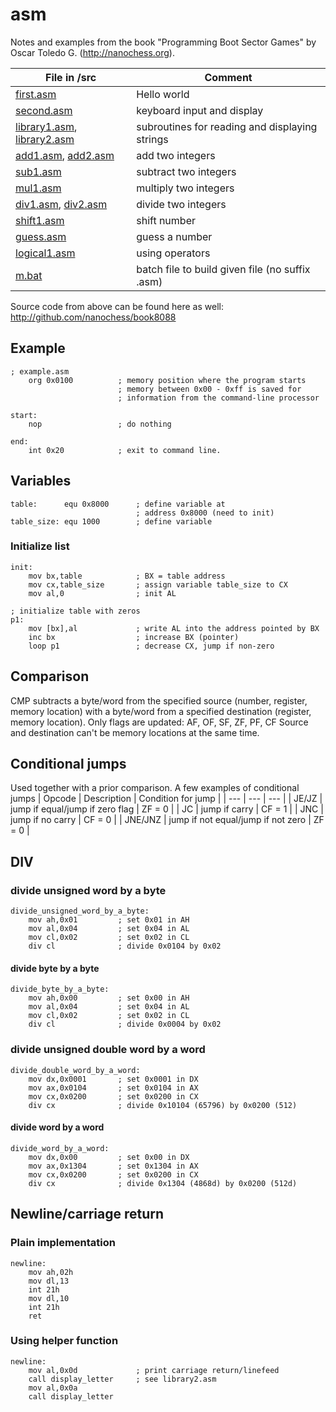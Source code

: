 # asm

Notes and examples from the book "Programming Boot Sector Games" by Oscar Toledo G. (http://nanochess.org).

| File in /src |Comment|
| --- | --- |
| [first.asm](src/first.asm) | Hello world |
| [second.asm](src/second.asm) | keyboard input and display |
| [library1.asm](src/library1.asm), [library2.asm](src/library2.asm) | subroutines for reading and displaying strings |
| [add1.asm](src/add1.asm), [add2.asm](src/add2.asm) | add two integers |
| [sub1.asm](src/sub1.asm) | subtract two integers |
| [mul1.asm](src/mul1.asm) | multiply two integers |
| [div1.asm](src/div1.asm), [div2.asm](src/div2.asm) | divide two integers |
| [shift1.asm](src/shift1.asm) | shift number |
| [guess.asm](src/guess.asm) | guess a number |
| [logical1.asm](src/logical1.asm) | using operators |
| [m.bat](m.bat) | batch file to build given file (no suffix .asm) |

Source code from above can be found here as well: http://github.com/nanochess/book8088

## Example
```
; example.asm
    org 0x0100          ; memory position where the program starts
                        ; memory between 0x00 - 0xff is saved for
                        ; information from the command-line processor

start:
    nop                 ; do nothing

end:
    int 0x20            ; exit to command line.
```
## Variables
```
table:      equ 0x8000      ; define variable at
                            ; address 0x8000 (need to init)
table_size: equ 1000        ; define variable
```
### Initialize list
```
init:
    mov bx,table            ; BX = table address
    mov cx,table_size       ; assign variable table_size to CX
    mov al,0                ; init AL

; initialize table with zeros
p1:
    mov [bx],al             ; write AL into the address pointed by BX
    inc bx                  ; increase BX (pointer)
    loop p1                 ; decrease CX, jump if non-zero
```
## Comparison
CMP subtracts a byte/word from the specified source (number, register, memory location) with a byte/word from a specified destination (register, memory location). Only flags are updated: AF, OF, SF, ZF, PF, CF
Source and destination can't be memory locations at the same time.

## Conditional jumps
Used together with a prior comparison. A few examples of conditional jumps
| Opcode | Description | Condition for jump |
| --- | --- | --- |
| JE/JZ | jump if equal/jump if zero flag | ZF = 0 |
| JC | jump if carry | CF = 1 |
| JNC | jump if no carry | CF = 0 |
| JNE/JNZ | jump if not equal/jump if not zero | ZF = 0 |

## DIV
### divide unsigned word by a byte
```
divide_unsigned_word_by_a_byte:
    mov ah,0x01         ; set 0x01 in AH
    mov al,0x04         ; set 0x04 in AL
    mov cl,0x02         ; set 0x02 in CL
    div cl              ; divide 0x0104 by 0x02
```
#### divide byte by a byte
```
divide_byte_by_a_byte:
    mov ah,0x00         ; set 0x00 in AH
    mov al,0x04         ; set 0x04 in AL
    mov cl,0x02         ; set 0x02 in CL
    div cl              ; divide 0x0004 by 0x02
```
### divide unsigned double word by a word
```
divide_double_word_by_a_word:
    mov dx,0x0001       ; set 0x0001 in DX
    mov ax,0x0104       ; set 0x0104 in AX
    mov cx,0x0200       ; set 0x0200 in CX
    div cx              ; divide 0x10104 (65796) by 0x0200 (512)
```
#### divide word by a word
```
divide_word_by_a_word:
    mov dx,0x00         ; set 0x00 in DX
    mov ax,0x1304       ; set 0x1304 in AX
    mov cx,0x0200       ; set 0x0200 in CX
    div cx              ; divide 0x1304 (4868d) by 0x0200 (512d)
```
## Newline/carriage return
### Plain implementation
```
newline:
    mov ah,02h
    mov dl,13
    int 21h
    mov dl,10
    int 21h 
    ret
```
### Using helper function
```
newline:
    mov al,0x0d             ; print carriage return/linefeed
    call display_letter     ; see library2.asm
    mov al,0x0a
    call display_letter
```


